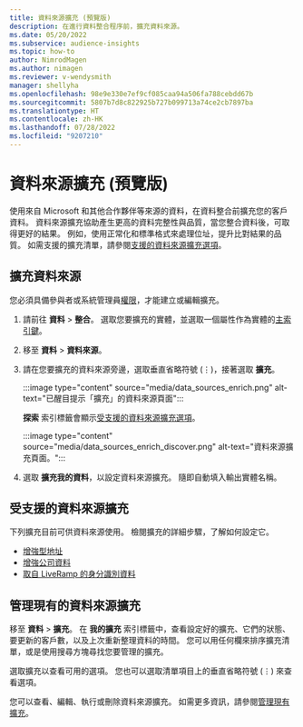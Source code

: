 ```yaml
---
title: 資料來源擴充 (預覽版)
description: 在進行資料整合程序前，擴充資料來源。
ms.date: 05/20/2022
ms.subservice: audience-insights
ms.topic: how-to
author: NimrodMagen
ms.author: nimagen
ms.reviewer: v-wendysmith
manager: shellyha
ms.openlocfilehash: 98e9e330e7ef9cf085caa94a506fa788cebdd67b
ms.sourcegitcommit: 5807b7d8c822925b727b099713a74ce2cb7897ba
ms.translationtype: HT
ms.contentlocale: zh-HK
ms.lasthandoff: 07/28/2022
ms.locfileid: "9207210"
---
```

# <a name="enrichment-for-data-sources-preview"></a>資料來源擴充 (預覽版)

使用來自 Microsoft 和其他合作夥伴等來源的資料，在資料整合前擴充您的客戶資料。 資料來源擴充協助產生更高的資料完整性與品質，當您整合資料後，可取得更好的結果。 例如，使用正常化和標準格式來處理位址，提升比對結果的品質。 如需支援的擴充清單，請參閱[支援的資料來源擴充選項](#supported-data-source-enrichments)。

## <a name="enrich-a-data-source"></a>擴充資料來源

您必須具備參與者或系統管理員[權限](permissions.md)，才能建立或編輯擴充。  

1. 請前往 **資料** > **整合**。 選取您要擴充的實體，並選取一個屬性作為實體的[主索引鍵](map-entities.md#select-primary-key-and-semantic-type-for-attributes)。

1. 移至 **資料** > **資料來源**。

1. 請在您要擴充的資料來源旁邊，選取垂直省略符號 (&vellip;)，接著選取 **擴充**。

   :::image type="content" source="media/data_sources_enrich.png" alt-text="已醒目提示「擴充」的資料來源頁面":::

   **探索** 索引標籤會顯示[受支援的資料來源擴充選項](#supported-data-source-enrichments)。

   :::image type="content" source="media/data_sources_enrich_discover.png" alt-text="資料來源擴充頁面。":::

1. 選取 **擴充我的資料**，以設定資料來源擴充。 隨即自動填入輸出實體名稱。

## <a name="supported-data-source-enrichments"></a>受支援的資料來源擴充

下列擴充目前可供資料來源使用。 檢閱擴充的詳細步驟，了解如何設定它。

- [增強型地址](enrichment-enhanced-addresses.md)
- [增強公司資料](enrichment-enhanced-company-data.md)
- [取自 LiveRamp 的身分識別資料](enrichment-liveramp.md)

## <a name="manage-existing-data-source-enrichments"></a>管理現有的資料來源擴充

移至 **資料** > **擴充**。 在 **我的擴充** 索引標籤中，查看設定好的擴充、它們的狀態、要更新的客戶數，以及上次重新整理資料的時間。 您可以用任何欄來排序擴充清單，或是使用搜尋方塊尋找您要管理的擴充。

選取擴充以查看可用的選項。 您也可以選取清單項目上的垂直省略符號 (&vellip;) 來查看選項。

您可以查看、編輯、執行或刪除資料來源擴充。 如需更多資訊，請參閱[管理現有擴充](enrichment-hub.md#manage-existing-enrichments)。
